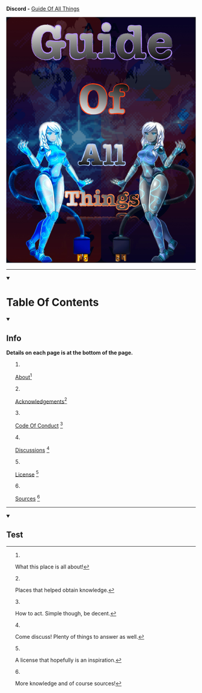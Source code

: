 **Discord -** [Guide Of All Things](https://discord.gg/HXTXRrqjuN)

![](55D8F448-CA95-4E93-AB23-23D5CB306CAB.jpeg)

***

<details id=0 open><summary><h1>Table Of Contents</h1></summary>

<details id=1 open><summary><h2>Info</h2></summmary>

**Details on each page is at the bottom of the page.**

1. [About](/docs/About.md)[^1]

2. [Acknowledgements](docs/Acknowledgements.md)[^2]

3. [Code Of Conduct](docs/CodeOfConduct.md) [^3]

4. [Discussions](https://github.com/Malbern/GuideOfAllThings/discussions) [^4]

4. [License](docs/License) [^5]

5. [Sources](/docs/Sources.md) [^6]

***
<details id=2 open><summary><h2>Test</h2></summmary>

[^1]: What this place is all about!

[^2]: Places that helped obtain knowledge.

[^3]: How to act. Simple though, be decent.

[^4]: Come discuss! Plenty of things to answer as well.

[^5]: A license that hopefully is an inspiration.

[^6]: More knowledge and of course sources!